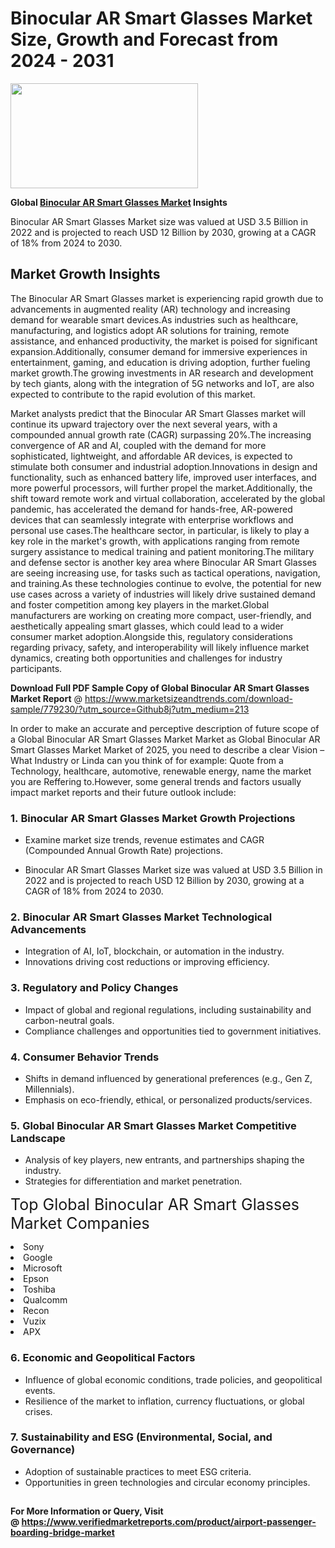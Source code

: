 <H1>Binocular AR Smart Glasses Market Size, Growth and Forecast from 2024 - 2031</H1><img class="aligncenter size-medium wp-image-584254" src="https://thirdeyenews.in/wp-content/uploads/2024/09/Global-Market-Research-300x168.jpeg" alt="" width="300" height="168" /><p><strong>Global&nbsp;<a href="https://www.marketsizeandtrends.com/download-sample/779230/?utm_source=Github8j?utm_medium=213">Binocular AR Smart Glasses Market</a> Insights</strong></p><p>Binocular AR Smart Glasses Market size was valued at USD 3.5 Billion in 2022 and is projected to reach USD 12 Billion by 2030, growing at a CAGR of 18% from 2024 to 2030.</p><p><h2>Market Growth Insights</h2> <p>The Binocular AR Smart Glasses market is experiencing rapid growth due to advancements in augmented reality (AR) technology and increasing demand for wearable smart devices.As industries such as healthcare, manufacturing, and logistics adopt AR solutions for training, remote assistance, and enhanced productivity, the market is poised for significant expansion.Additionally, consumer demand for immersive experiences in entertainment, gaming, and education is driving adoption, further fueling market growth.The growing investments in AR research and development by tech giants, along with the integration of 5G networks and IoT, are also expected to contribute to the rapid evolution of this market.</p> <p>Market analysts predict that the Binocular AR Smart Glasses market will continue its upward trajectory over the next several years, with a compounded annual growth rate (CAGR) surpassing 20%.The increasing convergence of AR and AI, coupled with the demand for more sophisticated, lightweight, and affordable AR devices, is expected to stimulate both consumer and industrial adoption.Innovations in design and functionality, such as enhanced battery life, improved user interfaces, and more powerful processors, will further propel the market.Additionally, the shift toward remote work and virtual collaboration, accelerated by the global pandemic, has accelerated the demand for hands-free, AR-powered devices that can seamlessly integrate with enterprise workflows and personal use cases.The healthcare sector, in particular, is likely to play a key role in the market's growth, with applications ranging from remote surgery assistance to medical training and patient monitoring.The military and defense sector is another key area where Binocular AR Smart Glasses are seeing increasing use, for tasks such as tactical operations, navigation, and training.As these technologies continue to evolve, the potential for new use cases across a variety of industries will likely drive sustained demand and foster competition among key players in the market.Global manufacturers are working on creating more compact, user-friendly, and aesthetically appealing smart glasses, which could lead to a wider consumer market adoption.Alongside this, regulatory considerations regarding privacy, safety, and interoperability will likely influence market dynamics, creating both opportunities and challenges for industry participants.<p><span class=""><strong>Download Full PDF Sample Copy of Global Binocular AR Smart Glasses Market Report</strong> @ <a href="https://www.marketsizeandtrends.com/download-sample/779230/?utm_source=Github8j?utm_medium=213" target="_blank">https://www.marketsizeandtrends.com/download-sample/779230/?utm_source=Github8j?utm_medium=213</a></span></p><p>In order to make an accurate and perceptive description of future scope of a Global&nbsp;Binocular AR Smart Glasses Market Market as Global&nbsp;Binocular AR Smart Glasses Market Market of 2025, you need to describe a clear Vision &ndash; What Industry or Linda can you think of for example: Quote from a Technology, healthcare, automotive, renewable energy, name the market you are Reffering to.However, some general trends and factors usually impact market reports and their future outlook include:</p><h3>1.&nbsp;<strong>Binocular AR Smart Glasses Market Growth Projections</strong></h3><ul><li>Examine market size trends, revenue estimates and CAGR (Compounded Annual Growth Rate) projections.</li><li><p>Binocular AR Smart Glasses Market size was valued at USD 3.5 Billion in 2022 and is projected to reach USD 12 Billion by 2030, growing at a CAGR of 18% from 2024 to 2030.</p></li></ul><h3>2.&nbsp;<strong>Binocular AR Smart Glasses Market Technological Advancements</strong></h3><ul><li>Integration of AI, IoT, blockchain, or automation in the industry.</li><li>Innovations driving cost reductions or improving efficiency.</li></ul><h3>3.&nbsp;<strong>Regulatory and Policy Changes</strong></h3><ul><li>Impact of global and regional regulations, including sustainability and carbon-neutral goals.</li><li>Compliance challenges and opportunities tied to government initiatives.</li></ul><h3>4.&nbsp;<strong>Consumer Behavior Trends</strong></h3><ul><li>Shifts in demand influenced by generational preferences (e.g., Gen Z, Millennials).</li><li>Emphasis on eco-friendly, ethical, or personalized products/services.</li></ul><h3>5.&nbsp;<strong>Global Binocular AR Smart Glasses Market Competitive Landscape</strong></h3><ul><li>Analysis of key players, new entrants, and partnerships shaping the industry.</li><li>Strategies for differentiation and market penetration.</li></ul><p data-pm-slice="1 1 []"><span style="color: inherit; font-family: inherit; font-size: 25px;">Top Global Binocular AR Smart Glasses Market Companies</span></p><div class="" data-test-id=""><p><li>Sony</li><li> Google</li><li> Microsoft</li><li> Epson</li><li> Toshiba</li><li> Qualcomm</li><li> Recon</li><li> Vuzix</li><li> APX</li></p></div><h3>6.&nbsp;<strong>Economic and Geopolitical Factors</strong></h3><ul><li>Influence of global economic conditions, trade policies, and geopolitical events.</li><li>Resilience of the market to inflation, currency fluctuations, or global crises.</li></ul><h3>7.&nbsp;<strong>Sustainability and ESG (Environmental, Social, and Governance)</strong></h3><ul><li>Adoption of sustainable practices to meet ESG criteria.</li><li>Opportunities in green technologies and circular economy principles.</li></ul><h2><strong style="font-size: 14px;">For More Information or Query, Visit @&nbsp;</strong><a style="background-color: #ffffff; font-size: 14px;" href="https://www.marketsizeandtrends.com/report/binocular-ar-smart-glasses-market/" target="_blank">https://www.verifiedmarketreports.com/product/airport-passenger-boarding-bridge-market</a></h2>